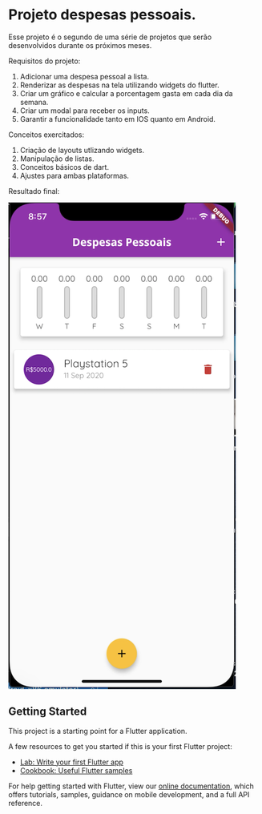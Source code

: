 # Projeto despesas pessoais.

Esse projeto é o segundo de uma série de projetos que serão desenvolvidos durante os próximos meses.

Requisitos do projeto:

1. Adicionar uma despesa pessoal a lista.
2. Renderizar as despesas na tela utilizando widgets do flutter.
3. Criar um gráfico e calcular a porcentagem gasta em cada dia da semana.
4. Criar um modal para receber os inputs.
5. Garantir a funcionalidade tanto em IOS quanto em Android.

Conceitos exercitados:

1. Criação de layouts utlizando widgets.
2. Manipulação de listas.
3. Conceitos básicos de dart.
4. Ajustes para ambas plataformas.

Resultado final:

![Alt text](thumb.png "Title")


## Getting Started

This project is a starting point for a Flutter application.

A few resources to get you started if this is your first Flutter project:

- [Lab: Write your first Flutter app](https://flutter.dev/docs/get-started/codelab)
- [Cookbook: Useful Flutter samples](https://flutter.dev/docs/cookbook)

For help getting started with Flutter, view our
[online documentation](https://flutter.dev/docs), which offers tutorials,
samples, guidance on mobile development, and a full API reference.
